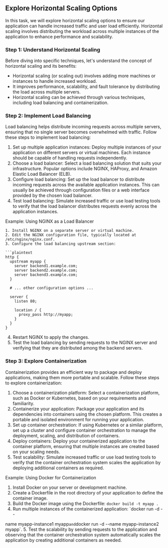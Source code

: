 

## Explore Horizontal Scaling Options

In this task, we will explore horizontal scaling options to ensure our application can handle increased traffic and user load efficiently. Horizontal scaling involves distributing the workload across multiple instances of the application to enhance performance and scalability.

### Step 1: Understand Horizontal Scaling

Before diving into specific techniques, let's understand the concept of horizontal scaling and its benefits:

- Horizontal scaling (or scaling out) involves adding more machines or instances to handle increased workload.
- It improves performance, scalability, and fault tolerance by distributing the load across multiple servers.
- Horizontal scaling can be achieved through various techniques, including load balancing and containerization.

### Step 2: Implement Load Balancing

Load balancing helps distribute incoming requests across multiple servers, ensuring that no single server becomes overwhelmed with traffic. Follow these steps to implement load balancing:

1. Set up multiple application instances: Deploy multiple instances of your application on different servers or virtual machines. Each instance should be capable of handling requests independently.
2. Choose a load balancer: Select a load balancing solution that suits your infrastructure. Popular options include NGINX, HAProxy, and Amazon Elastic Load Balancer (ELB).
3. Configure load balancing: Set up the load balancer to distribute incoming requests across the available application instances. This can usually be achieved through configuration files or a web interface provided by the chosen load balancer.
4. Test load balancing: Simulate increased traffic or use load testing tools to verify that the load balancer distributes requests evenly across the application instances.

Example: Using NGINX as a Load Balancer

```plaintext
1. Install NGINX on a separate server or virtual machine.
2. Edit the NGINX configuration file, typically located at /etc/nginx/nginx.conf.
3. Configure the load balancing upstream section:

```plaintext
http {
  upstream myapp {
    server backend1.example.com;
    server backend2.example.com;
    server backend3.example.com;
  }

  # ... other configuration options ...

  server {
    listen 80;

    location / {
      proxy_pass http://myapp;
    }
  }
}
```

4. Restart NGINX to apply the changes.
5. Test the load balancing by sending requests to the NGINX server and verifying that they are distributed among the backend servers.

### Step 3: Explore Containerization

Containerization provides an efficient way to package and deploy applications, making them more portable and scalable. Follow these steps to explore containerization:

1. Choose a containerization platform: Select a containerization platform, such as Docker or Kubernetes, based on your requirements and familiarity.
2. Containerize your application: Package your application and its dependencies into containers using the chosen platform. This creates a portable and isolated environment for running your application.
3. Set up container orchestration: If using Kubernetes or a similar platform, set up a cluster and configure container orchestration to manage the deployment, scaling, and distribution of containers.
4. Deploy containers: Deploy your containerized application to the container platform, ensuring that multiple instances are created based on your scaling needs.
5. Test scalability: Simulate increased traffic or use load testing tools to verify that the container orchestration system scales the application by deploying additional containers as required.

Example: Using Docker for Containerization

1. Install Docker on your server or development machine.
2. Create a Dockerfile in the root directory of your application to define the container image.
3. Build the Docker image using the Dockerfile: `docker build -t myapp .`
4. Run multiple instances of the containerized application: `docker run -d --

name myapp-instance1 myapp` and `docker run -d --name myapp-instance2 myapp`.
5. Test the scalability by sending requests to the application and observing that the container orchestration system automatically scales the application by creating additional containers as needed.

